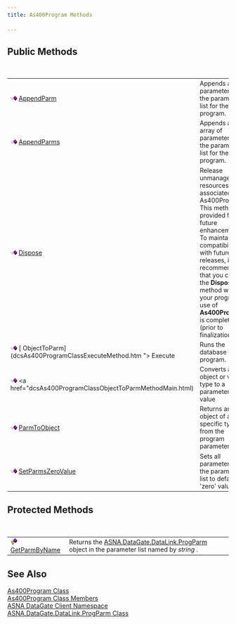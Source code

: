 ```yaml
---
title: As400Program Methods

---
```


## Public Methods

<br />


|      |      |
| ---- | ---- |
| <img height="11" alt="public property" src="images/public-method.gif" width="15" border="0" x-maintain-ratio="TRUE" /> [ AppendParm](as400program-class-append-parm-method.html) | Appends a parameter to the parameter list for the program. |
| <img height="11" alt="public property" src="images/public-method.gif" width="15" border="0" x-maintain-ratio="TRUE" /> [ AppendParms](as400program-class-append-parms-method.html) | Appends an array of parameters to the parameter list for the program. |
| <img height="11" alt="public property" src="images/public-method.gif" width="15" border="0" x-maintain-ratio="TRUE" /> [ Dispose](as400program-class-dispose-method.html) | Release unmanaged resources associated with As400Program. This method is provided for future enhancements. To maintain compatibility with future DCS releases, it is recommended that you call the **Dispose** method when your program’s use of **As400Program** is complete (prior to finalization). |
| <img height="11" alt="public property" src="images/public-method.gif" width="15" border="0" x-maintain-ratio="TRUE" /> [ ObjectToParm](dcsAs400ProgramClassExecuteMethod.htm "> Execute</a> | Runs the database program. |
| <img height="11" alt="public property" src="images/public-method.gif" width="15" border="0" x-maintain-ratio="TRUE" /> <a href="dcsAs400ProgramClassObjectToParmMethodMain.html) | Converts an object or value type to a parameter list value |
| <img height="11" alt="public property" src="images/public-method.gif" width="15" border="0" x-maintain-ratio="TRUE" /> [ ParmToObject](as400program-class-parm-to_object-method-main.html) | Returns an object of a specific type from the program parameter list. |
| <img height="11" alt="public property" src="images/public-method.gif" width="15" border="0" x-maintain-ratio="TRUE" /> [ SetParmsZeroValue](as400program-class-set-parms-zero-value-method.html) | Sets all parameters in the parameter list to default 'zero' values. |



## Protected Methods

<br />


|      |      |
| ---- | ---- |
| <img height="15" alt="public property" src="images/protectedmethod.gif" width="15" border="0" x-maintain-ratio="TRUE" /> [ GetParmByName](as400program-class-get-parm-byName-method.html) | Returns the [ASNA.DataGate.DataLink.ProgParm](prog-parm-class.html) object in the parameter list named by *string* . |



## See Also


[As400Program Class](as400program-class.html)
      <br />
[As400Program Class Members](as400program-members.html)
      <br />
[ASNA DataGate Client Namespace](datagate-client-namespace.html)
      <br />
[ASNA.DataGate.DataLink.ProgParm Class](prog-parm-class.html)

